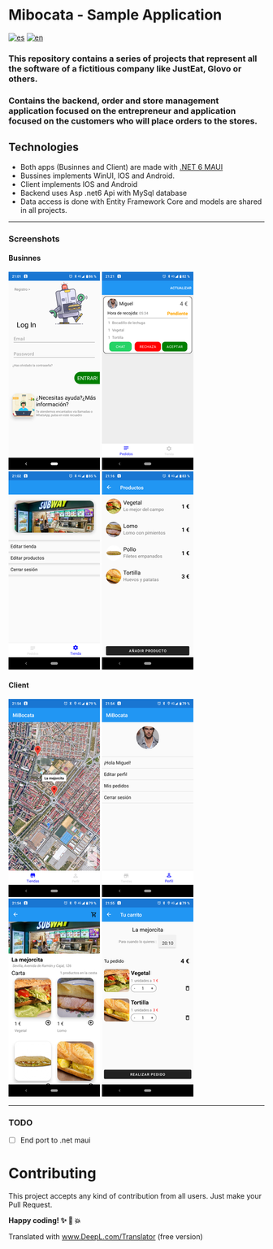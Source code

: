# Mibocata - Sample Application

[![es](https://img.shields.io/badge/lang-es-green.svg)](https://github.com/migueBarrera/MiBocata/blob/master/README.es.md)
[![en](https://img.shields.io/badge/lang-en-red.svg)](https://github.com/migueBarrera/MiBocata/blob/master/README.md)

### This repository contains a series of projects that represent all the software of a fictitious company like JustEat, Glovo or others.
### Contains the backend, order and store management application focused on the entrepreneur and application focused on the customers who will place orders to the stores.

## Technologies
* Both apps (Businnes and Client) are made with [.NET 6 MAUI](https://docs.microsoft.com/es-es/dotnet/maui/what-is-maui)
* Bussines implements WinUI, IOS and Android.
* Client implements IOS and Android
* Backend uses Asp .net6 Api with MySql database
* Data access is done with Entity Framework Core and models are shared in all projects.
------

### Screenshots

#### Businnes
![Sign In](images/businnes/signin.png)
![Orders](images/businnes/orders.png)
![Store](images/businnes/store.png)
![Products](images/businnes/products.png)

#### Client
![Stores](images/client/stores.png)
![Profile](images/client/profile.png)
![Store](images/client/store.png)
![Cart](images/client/cart.png)

------

### TODO
- [ ] End port to .net maui

# Contributing
This project accepts any kind of contribution from all users. Just make your Pull Request.

**Happy coding! :sparkles: :camel: :boom:**



Translated with www.DeepL.com/Translator (free version)